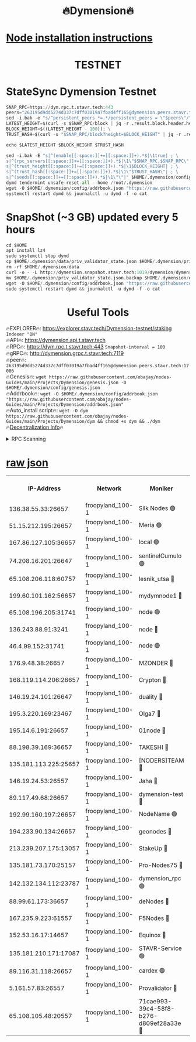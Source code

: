 <h1 align="center"> 🔥Dymension🔥</h1>

[Node installation instructions](https://github.com/obajay/nodes-Guides/tree/main/Projects/Dymension)
=

<h1 align="center"> TESTNET</h1>

# StateSync Dymension Testnet
```python
SNAP_RPC=https://dym.rpc.t.stavr.tech:443
peers="263195d9dd5274d337c7dff03019a7fbad4ff165@dymension.peers.stavr.tech:17086"
sed -i.bak -e "s/^persistent_peers *=.*/persistent_peers = \"$peers\"/" $HOME/.dymension/config/config.toml
LATEST_HEIGHT=$(curl -s $SNAP_RPC/block | jq -r .result.block.header.height); \
BLOCK_HEIGHT=$((LATEST_HEIGHT - 100)); \
TRUST_HASH=$(curl -s "$SNAP_RPC/block?height=$BLOCK_HEIGHT" | jq -r .result.block_id.hash)

echo $LATEST_HEIGHT $BLOCK_HEIGHT $TRUST_HASH

sed -i.bak -E "s|^(enable[[:space:]]+=[[:space:]]+).*$|\1true| ; \
s|^(rpc_servers[[:space:]]+=[[:space:]]+).*$|\1\"$SNAP_RPC,$SNAP_RPC\"| ; \
s|^(trust_height[[:space:]]+=[[:space:]]+).*$|\1$BLOCK_HEIGHT| ; \
s|^(trust_hash[[:space:]]+=[[:space:]]+).*$|\1\"$TRUST_HASH\"| ; \
s|^(seeds[[:space:]]+=[[:space:]]+).*$|\1\"\"|" $HOME/.dymension/config/config.toml
dymd tendermint unsafe-reset-all --home /root/.dymension
wget -O $HOME/.dymension/config/addrbook.json "https://raw.githubusercontent.com/obajay/nodes-Guides/main/Projects/Dymension/addrbook.json"
systemctl restart dymd && journalctl -u dymd -f -o cat

```
# SnapShot (~3 GB) updated every 5 hours
```python
cd $HOME
apt install lz4
sudo systemctl stop dymd
cp $HOME/.dymension/data/priv_validator_state.json $HOME/.dymension/priv_validator_state.json.backup
rm -rf $HOME/.dymension/data
curl -o - -L http://dymension.snapshot.stavr.tech:1019/dymension/dymension-snap.tar.lz4 | lz4 -c -d - | tar -x -C $HOME/.dymension --strip-components 2
mv $HOME/.dymension/priv_validator_state.json.backup $HOME/.dymension/data/priv_validator_state.json
wget -O $HOME/.dymension/config/addrbook.json "https://raw.githubusercontent.com/obajay/nodes-Guides/main/Projects/Dymension/addrbook.json"
sudo systemctl restart dymd && journalctl -u dymd -f -o cat
```

 <h1 align="center"> Useful Tools</h1>

🔥EXPLORER🔥:     https://explorer.stavr.tech/Dymension-testnet/staking        `Indexer "ON"` \
🔥API🔥:          https://dymension.api.t.stavr.tech \
🔥RPC🔥:          https://dym.rpc.t.stavr.tech:443                  `Snapshot-interval = 100` \
🔥gRPC🔥:         http://dymension.grpc.t.stavr.tech:7119 \
🔥peer🔥:         `263195d9dd5274d337c7dff03019a7fbad4ff165@dymension.peers.stavr.tech:17086` \
🔥Genesis🔥:     ```wget https://raw.githubusercontent.com/obajay/nodes-Guides/main/Projects/Dymension/genesis.json -O $HOME/.dymension/config/genesis.json``` \
🔥Addrbook🔥:    ```wget -O $HOME/.dymension/config/addrbook.json "https://raw.githubusercontent.com/obajay/nodes-Guides/main/Projects/Dymension/addrbook.json"``` \
🔥Auto_install script🔥: ```wget -O dym https://raw.githubusercontent.com/obajay/nodes-Guides/main/Projects/Dymension/dym && chmod +x dym && ./dym``` \
🔥[Decentralization Info](https://github.com/obajay/StateSync-snapshots/tree/main/Projects/Dymension/Decentralization)🔥


<details>
<summary>RPC Scanning</summary>

<h2 align="center"> We scan nodes in real time every 4 hours. And we provide the final result of RPC endpoints.
We cannot influence the operation of these nodes in any way. </h2>


```python
If Voting Power is higher than 0 --> then the Node is a validator of the network and may be subject to attack and be a potential threat to the chain.
```
```python
We marked such validators with a red symbol
```

</details>

[raw json](https://rpc-check.dymt.stavr.tech/dymt/rpc-dymt-result.json)
=


<table><tr><th>IP-Address</th><th>Network</th><th>Moniker</th><th>Latest Block Height</th><th>Earliest Block Height</th><th>Catching Up</th><th>Tx Index</th><th>Voting Power</th><th>Scan Time</th></tr><tr><td>136.38.55.33:26657</td><td>froopyland_100-1</td><td>Silk Nodes 🟢</td><td>2363683</td><td>1</td><td>False</td><td>on</td><td>0</td><td>2024-01-31T00:27:21.624789000UTC</td></tr><tr><td>51.15.212.195:26657</td><td>froopyland_100-1</td><td>Meria 🟢</td><td>1651535</td><td>1238063</td><td>False</td><td>on</td><td>0</td><td>2024-01-31T00:26:05.439945625UTC</td></tr><tr><td>167.86.127.105:36657</td><td>froopyland_100-1</td><td>local 🟢</td><td>1651535</td><td>1318001</td><td>False</td><td>off</td><td>0</td><td>2024-01-31T00:27:20.821203615UTC</td></tr><tr><td>74.208.16.201:26647</td><td>froopyland_100-1</td><td>sentinelCumulo 🟢</td><td>2363670</td><td>1652923</td><td>False</td><td>on</td><td>0</td><td>2024-01-31T00:26:09.352137704UTC</td></tr><tr><td>65.108.206.118:60757</td><td>froopyland_100-1</td><td>lesnik_utsa 🔴</td><td>2363674</td><td>1652923</td><td>False</td><td>on</td><td>1</td><td>2024-01-31T00:26:29.255581411UTC</td></tr><tr><td>199.60.101.162:56657</td><td>froopyland_100-1</td><td>mydymnode1 🔴</td><td>2363674</td><td>1652923</td><td>False</td><td>off</td><td>3</td><td>2024-01-31T00:26:29.977347993UTC</td></tr><tr><td>65.108.196.205:31741</td><td>froopyland_100-1</td><td>node 🟢</td><td>2363678</td><td>1652923</td><td>False</td><td>on</td><td>0</td><td>2024-01-31T00:26:54.881323143UTC</td></tr><tr><td>136.243.88.91:3241</td><td>froopyland_100-1</td><td>node 🔴</td><td>2363679</td><td>1652923</td><td>False</td><td>on</td><td>1</td><td>2024-01-31T00:27:03.058593631UTC</td></tr><tr><td>46.4.99.152:31741</td><td>froopyland_100-1</td><td>node 🟢</td><td>2363680</td><td>1652923</td><td>False</td><td>on</td><td>0</td><td>2024-01-31T00:27:05.407907977UTC</td></tr><tr><td>176.9.48.38:26657</td><td>froopyland_100-1</td><td>MZONDER 🔴</td><td>2363681</td><td>1652923</td><td>False</td><td>on</td><td>1</td><td>2024-01-31T00:27:13.855076807UTC</td></tr><tr><td>168.119.114.206:26657</td><td>froopyland_100-1</td><td>Crypton 🔴</td><td>2363684</td><td>1652923</td><td>False</td><td>off</td><td>1</td><td>2024-01-31T00:27:28.786689121UTC</td></tr><tr><td>146.19.24.101:26647</td><td>froopyland_100-1</td><td>duality 🔴</td><td>2363677</td><td>1655313</td><td>False</td><td>on</td><td>1</td><td>2024-01-31T00:26:47.299476297UTC</td></tr><tr><td>195.3.220.169:23467</td><td>froopyland_100-1</td><td>Olga7 🔴</td><td>2363681</td><td>1655313</td><td>False</td><td>on</td><td>1</td><td>2024-01-31T00:27:14.206960465UTC</td></tr><tr><td>195.14.6.191:26657</td><td>froopyland_100-1</td><td>01node 🔴</td><td>2363684</td><td>1655732</td><td>False</td><td>on</td><td>1</td><td>2024-01-31T00:27:28.378636028UTC</td></tr><tr><td>88.198.39.169:36657</td><td>froopyland_100-1</td><td>TAKESHI 🔴</td><td>2363670</td><td>1656584</td><td>False</td><td>on</td><td>1</td><td>2024-01-31T00:26:09.592380367UTC</td></tr><tr><td>135.181.113.225:25657</td><td>froopyland_100-1</td><td>[NODERS]TEAM 🔴</td><td>2363679</td><td>1656584</td><td>False</td><td>on</td><td>1</td><td>2024-01-31T00:26:58.215789757UTC</td></tr><tr><td>146.19.24.53:26557</td><td>froopyland_100-1</td><td>Jaha 🔴</td><td>2363679</td><td>1656584</td><td>False</td><td>off</td><td>1</td><td>2024-01-31T00:27:02.737635271UTC</td></tr><tr><td>89.117.49.68:26657</td><td>froopyland_100-1</td><td>dymension-test 🔴</td><td>2363684</td><td>1723012</td><td>False</td><td>on</td><td>1</td><td>2024-01-31T00:27:29.170563984UTC</td></tr><tr><td>192.99.160.197:26657</td><td>froopyland_100-1</td><td>NodeName 🟢</td><td>1829304</td><td>1826584</td><td>False</td><td>on</td><td>0</td><td>2024-01-31T00:27:34.794552476UTC</td></tr><tr><td>194.233.90.134:26657</td><td>froopyland_100-1</td><td>geonodes 🔴</td><td>2363677</td><td>2015001</td><td>False</td><td>on</td><td>1</td><td>2024-01-31T00:26:48.246666312UTC</td></tr><tr><td>213.239.207.175:13057</td><td>froopyland_100-1</td><td>StakeUp 🔴</td><td>2363685</td><td>2060558</td><td>False</td><td>off</td><td>1</td><td>2024-01-31T00:27:35.031118684UTC</td></tr><tr><td>135.181.73.170:25157</td><td>froopyland_100-1</td><td>Pro-Nodes75 🔴</td><td>2363672</td><td>2063672</td><td>False</td><td>on</td><td>1</td><td>2024-01-31T00:26:20.627011801UTC</td></tr><tr><td>142.132.134.112:23787</td><td>froopyland_100-1</td><td>dymension_rpc 🟢</td><td>2363677</td><td>2076584</td><td>False</td><td>on</td><td>0</td><td>2024-01-31T00:26:45.458647862UTC</td></tr><tr><td>88.99.61.173:36657</td><td>froopyland_100-1</td><td>deNodes 🔴</td><td>2363678</td><td>2077398</td><td>False</td><td>off</td><td>1</td><td>2024-01-31T00:26:55.233516739UTC</td></tr><tr><td>167.235.9.223:61557</td><td>froopyland_100-1</td><td>F5Nodes 🔴</td><td>2363675</td><td>2100380</td><td>False</td><td>off</td><td>1</td><td>2024-01-31T00:26:34.480494947UTC</td></tr><tr><td>152.53.16.17:14657</td><td>froopyland_100-1</td><td>Equinox 🔴</td><td>2363670</td><td>2169800</td><td>False</td><td>on</td><td>1</td><td>2024-01-31T00:26:08.507539004UTC</td></tr><tr><td>135.181.210.171:17087</td><td>froopyland_100-1</td><td>STAVR-Service 🟢</td><td>2363671</td><td>2225118</td><td>False</td><td>on</td><td>0</td><td>2024-01-31T00:26:14.003498363UTC</td></tr><tr><td>89.116.31.118:26657</td><td>froopyland_100-1</td><td>cardex 🟢</td><td>2363676</td><td>2339417</td><td>False</td><td>on</td><td>0</td><td>2024-01-31T00:26:41.023730319UTC</td></tr><tr><td>5.161.57.83:26557</td><td>froopyland_100-1</td><td>Provalidator 🔴</td><td>2363670</td><td>2339618</td><td>False</td><td>on</td><td>1</td><td>2024-01-31T00:26:06.092150175UTC</td></tr><tr><td>65.108.105.48:20557</td><td>froopyland_100-1</td><td>71cae993-39c4-58f8-b276-d809ef28a33e 🔴</td><td>2363677</td><td>2352923</td><td>False</td><td>on</td><td>1</td><td>2024-01-31T00:26:46.974176259UTC</td></tr></table>
